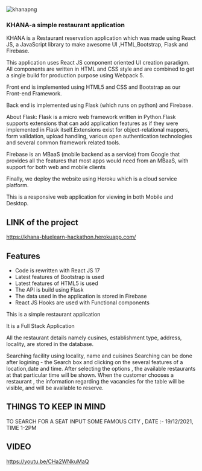 ![khanapng](https://user-images.githubusercontent.com/92255903/146668691-e161d24e-3b02-4dea-b6a7-2be48b7c8091.png)

### KHANA-a simple restaurant application
KHANA is a Restaurant reservation application which was made using React JS, a JavaScript library to make awesome UI ,HTML,Bootstrap, Flask and Firebase.

This application uses React JS component oriented UI creation paradigm. All components are written in HTML and CSS style and are combined to get a single build for production purpose using Webpack 5.

Front end is implemented using HTML5 and CSS and Bootstrap as our Front-end Framework.


Back end is implemented using Flask (which runs on python) and Firebase.

About Flask:
Flask is a micro web framework written in Python.Flask supports extensions that can add application features as if they were implemented in Flask itself.Extensions exist for object-relational mappers, form validation, upload handling, various open authentication technologies and several common framework related tools.


Firebase is an MBaaS (mobile backend as a service) from Google that provides all the features that most apps would need from an MBaaS, with support for both web and mobile clients

Finally, we deploy the website using Heroku which is a cloud service platform.


This is a responsive web application for viewing in both Mobile and Desktop.
## LINK of the project
https://khana-bluelearn-hackathon.herokuapp.com/
## Features

   <ul>
	<li>Code is rewritten with React JS 17</li> 
	<li>Latest features of Bootstrap is used</li>
	<li>Latest features of HTML5 is used</li>
	<li>The API is build using Flask</li> 
   	<li>The data used in the application is stored in Firebase</li>
   	<li>React JS Hooks are used with Functional components</li>
	</ul>
  


   This is a simple restaurant application
   
   It is a Full Stack Application

   All the restaurant details namely cusines, establishment type, address, locality, are stored in the database.


  Searching facility using locality, name and cuisines
  Searching can be done after logining  - the Search box and clicking on the several features of a location,date and time.
	After selecting the options , the available restaurants at that particular time will be shown.
	When the customer chooses a restaurant , the information regarding the vacancies for the table will be visible, and will be available to reserve.
	
  ## THINGS TO KEEP IN MIND
  TO SEARCH FOR A SEAT INPUT SOME FAMOUS CITY , DATE :- 19/12/2021, TIME 1-2PM
  
  ## VIDEO
  https://youtu.be/CHa2WNkuMaQ

